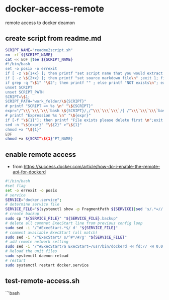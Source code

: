 # docker-access-remote
remote access to docker deamon

## create script from readme.md

```bash
SCRIPT_NAME="readme2script.sh"
rm -rf ${SCRIPT_NAME}
cat << EOF |tee ${SCRIPT_NAME}
#!/bin/bash
set -o posix -o errexit
if [ -z \${1+x} ]; then printf "set script name that you would extract \n "; exit 1;fi
if [ -z \${2+x} ]; then printf "set source markdown file\n" ;exit 1; fi
if grep -q "\$1" "\$2"; then printf "" ; else printf "NOT exists\n"; exit 1 ; fi ;
unset SCRIPT
unset SCRIPT_PATH
SCRIPT=\$1;
SCRIPT_PATH="work_folder/\${SCRIPT}"
# printf "SCRIPT => %s \n" "\${SCRIPT}"
expr="/^\\\`\\\`\\\`bash \${SCRIPT}/,/^\\\`\\\`\\\`/{ /^\\\`\\\`\\\`bash.*$/d; /^\\\`\\\`\\\`$/d; p; }"
# printf "Expression %s \n" "\${expr}"
if [-f "\${1}"]; then printf "File exists please delete first \n";exit 1;fi;
sed -n "\${expr}" "\${2}" >"\${1}"
chmod +x "\${1}"
EOF
chmod +x ${SCRI"\${1}"PT_NAME}
```

## enable remote access

- from https://success.docker.com/article/how-do-i-enable-the-remote-api-for-dockerd

```bash enable-remote-access.sh
#!/bin/bash
#set flag
set -o errexit -o posix
# service
SERVICE="docker.service";
# determine service file
SERVICE_FILE="$(systemctl show -p FragmentPath ${SERVICE}|sed 's/.*=//')";
# create backup
sudo cp "${SERVICE_FILE}" "${SERVICE_FILE}.backup"
# delete all commnet ExecStart line from previous config loop
sudo sed -i '/^#ExecStart.*$/ d' "${SERVICE_FILE}"
# comment available ExecStart (all match)
sudo sed -i '/^ExecStart/ s/^#*/#/g' "${SERVICE_FILE}"
# add remote network setting
sudo sed -i '/^#ExecStart/a ExecStart=/usr/bin/dockerd -H fd:// -H 0.0.0.0:2376' "${SERVICE_FILE}"
# Reload the unit files
sudo systemctl daemon-reload
# restart
sudo systemctl restart docker.service
```

## test-remote-access.sh

``'bash


```